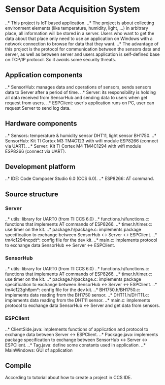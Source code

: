 # Sensor Data Acquisition System
..* This project is IoT based application.
..* The project is about collecting environment elements (like temperature, humidity, light, …) in arbitrary place, all information will be stored in a server. Users who want to get the data about that place only need to use an application on Windows with a network connection to browse for data that they want.
..* The advantage of this project is the protocol for communication between the sensors data and server, as well as between server and users application is self-defined base on TCP/IP protocol. So it avoids some security threats.

## Application components
..* SensorHub: manages data and operations of sensors, sends sensors data to Server after a period of time.
..* Server: its responsibility is holding all data received from SensorHub and sending data to users when get request from users.
..* ESPClient: user's application runs on PC, user can request Server to send log data. 

## Hardware components
..* Sensors: temperature & humidity sensor DHT11, light sensor BH1750.
..* SensorHub: Kit TI Cortex M3 TM4C123 with wifi module ESP8266 (connect via UART).
..* Server: Kit TI Cortex M4 TM4C1294 with wifi module ESP8266 (connect via UART).

## Development platform
..* IDE: Code Composer Studio 6.0 (CCS 6.0).
..* ESP8266: AT command.

## Source structure

### Server
..* utils: library for UART0 (from TI CCS 6.0)
..* functions.h/functions.c: functions that implements AT commands of ESP8266.
..* timer.h/timer.c: use timer on the kit.
..* package.h/package.c: implements package specification to exchange between SensorHub <-> Server <-> ESPClient.
..* tm4c1294ncpdt*: config file for the dev kit.
..* main.c: implements protocol to exchange data SensorHub <-> Server <-> ESPClient.

### SensorHub
..* utils: library for UART0 (from TI CCS 6.0)
..* functions.h/functions.c: functions that implements AT commands of ESP8266.
..* timer.h/timer.c: use timer on the kit.
..* package.h/package.c: implements package specification to exchange between SensorHub <-> Server <-> ESPClient.
..* tm4c123gh6pm*: config file for the dev kit.
..* BH1750.h/BH1750.c: implements data reading from the BH1750 sensor.
..* DHT11.h/DHT11.c: implements data reading from the DHT11 sensor.
..* main.c: implements protocol to exchange data SensorHub <-> Server and get data from sensors.

### ESPClient
..* ClientSide.java: implements functions of application and protocol to exchange data between Server <-> ESPClient.
..* Package.java: implements package specification to exchange between SensorHub <-> Server <-> ESPClient.
..* Tag.java: define some constants used in application.
..* MainWindows: GUI of application

## Compile
According to tutorial about how to create a project in CCS IDE.
